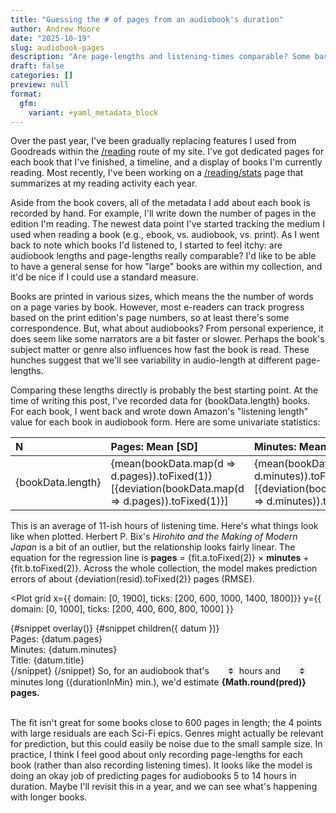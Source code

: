 ```yaml
---
title: "Guessing the # of pages from an audiobook's duration"
author: Andrew Moore
date: "2025-10-19"
slug: audiobook-pages
description: "Are page-lengths and listening-times comparable? Some basic analysis using my collection of finished books."
draft: false
categories: []
preview: null
format: 
  gfm:
    variant: +yaml_metadata_block
---
```


<script lang="ts">
  import { Plot, Line, Dot, RegressionY, HTMLTooltip, RuleX, RuleY } from 'svelteplot';
  import { regressionLinear } from "d3-regression";
  import { mean, deviation } from "d3";
  import bookData from "./bookData";

  let reg = regressionLinear().x(d => d.minutes).y(d => d.pages);
  let fit = reg(bookData);
  let resid = bookData.map(d => d.pages - fit.predict(d.minutes));

  let hours = $state(11);
  let minutes = $state(30);
  let durationInMin = $derived(hours * 60 + minutes);
  let pred = $derived(fit.predict(durationInMin));
</script>

Over the past year, I've been gradually replacing features I used from Goodreads within the <a href="/reading">/reading</a> route of my site. I've got dedicated pages for each book that I've finished, a timeline, and a display of books I'm currently reading. Most recently, I've been working on a <a href="/reading/stats">/reading/stats</a> page that summarizes at my reading activity each year.

Aside from the book covers, all of the metadata I add about each book is recorded by hand. For example, I'll write down the number of pages in the edition I'm reading. The newest data point I've started tracking the medium I used when reading a book (e.g., ebook, vs. audiobook, vs. print). As I went back to note which books I'd listened to, I started to feel itchy: are audiobook lengths and page-lengths really comparable? I'd like to be able to have a general sense for how "large" books are within my collection, and it'd be nice if I could use a standard measure.

Books are printed in various sizes, which means the the number of words on a page varies by book. However, most e-readers can track progress based on the print edition's page numbers, so at least there's some correspondence. But, what about audiobooks? From personal experience, it does seem like some narrators are a bit faster or slower. Perhaps the book's subject matter or genre also influences how fast the book is read. These hunches suggest that we'll see variability in audio-length at different page-lengths.

Comparing these lengths directly is probably the best starting point. At the time of writing this post, I've recorded data for {bookData.length} books. For each book, I went back and wrote down Amazon's "listening length" value for each book in audiobook form. Here are some univariate statistics:

| N | Pages: Mean [SD] | Minutes: Mean [SD] |
| :-- | :-- | :-- |
| {bookData.length} | {mean(bookData.map(d => d.pages)).toFixed(1)} [{deviation(bookData.map(d => d.pages)).toFixed(1)}] | {mean(bookData.map(d => d.minutes)).toFixed(1)} [{deviation(bookData.map(d => d.minutes)).toFixed(1)}] |

This is an average of 11-ish hours of listening time. Here's what things look like when plotted. Herbert P. Bix's _Hirohito and the Making of Modern Japan_ is a bit of an outlier, but the relationship looks fairly linear. The equation for the regression line is **pages** $=$ {fit.a.toFixed(2)} $\times$ **minutes** $+$ {fit.b.toFixed(2)}. Across the whole collection, the model makes prediction errors of about {deviation(resid).toFixed(2)} pages (RMSE).

<Plot
  grid
  x={{ domain: [0, 1900], ticks: [200, 600, 1000, 1400, 1800]}}
  y={{ domain: [0, 1000], ticks: [200, 400, 600, 800, 1000] }}
>
  <!-- <RuleX x={durationInMin} strokeOpacity=0.5 /> -->
  <!-- <RuleY y={pred} strokeOpacity=0.5 /> -->
  <Dot data={bookData} x="minutes" y="pages" />
  <RegressionY data={bookData} x="minutes" y="pages" />
  {#snippet overlay()}
    <HTMLTooltip data={bookData} x="minutes" y="pages">
        {#snippet children({ datum })}
          <div class="tooltip">
            <div>Pages: {datum.pages}</div>
            <div>Minutes: {datum.minutes}</div>
            <div>Title: {datum.title}</div>
          </div>
        {/snippet}
    </HTMLTooltip>
  {/snippet}
</Plot>

<span>
  So, for an audiobook that's
  <input 
    type="number"
    name="hr"
    id="hr"
    min=2
    bind:value={hours}>
  <label for="hr">hours</label> and
  <input
    type="number"
    name="min"
    id="min"
    min=0
    bind:value={minutes}>
  <label for="min">minutes</label> long ({durationInMin} min.), we'd estimate <strong>{Math.round(pred)} pages.</strong>
</span>
<br>
<br>

The fit isn't great for some books close to 600 pages in length; the 4 points with large residuals are each Sci-Fi epics. Genres might actually be relevant for prediction, but this could easily be noise due to the small sample size. In practice, I think I feel good about only recording page-lengths for each book (rather than also recording listening times). It looks like the model is doing an okay job of predicting pages for audiobooks 5 to 14 hours in duration. Maybe I'll revisit this in a year, and we can see what's happening with longer books.

<style>
  input[type=number]::-webkit-inner-spin-button,
  input[type=number]::-webkit-outer-spin-button {
    opacity: 1;
  }

  input {
    width: 3em;
    /* line-height: 1; */
    border: none;
  }
</style>